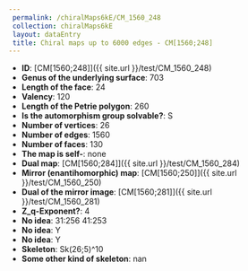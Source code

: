 ```yaml
--- 
 permalink: /chiralMaps6kE/CM_1560_248 
 collection: chiralMaps6kE
 layout: dataEntry
 title: Chiral maps up to 6000 edges - CM[1560;248]
---
```


- **ID**: [CM[1560;248]]({{ site.url }}/test/CM_1560_248)
- **Genus of the underlying surface**: 703
- **Length of the face**: 24
- **Valency**: 120
- **Length of the Petrie polygon**: 260
- **Is the automorphism group solvable?**: S
- **Number of vertices**: 26
- **Number of edges**: 1560
- **Number of faces**: 130
- **The map is self-**: none
- **Dual map**: [CM[1560;284]]({{ site.url }}/test/CM_1560_284)
- **Mirror (enantihomorphic) map**: [CM[1560;250]]({{ site.url }}/test/CM_1560_250)
- **Dual of the mirror image**: [CM[1560;281]]({{ site.url }}/test/CM_1560_281)
- **Z_q-Exponent?**: 4
- **No idea**:  31:256 41:253
- **No idea**: Y
- **No idea**: Y
- **Skeleton**: Sk(26;5)^10
- **Some other kind of skeleton**: nan
